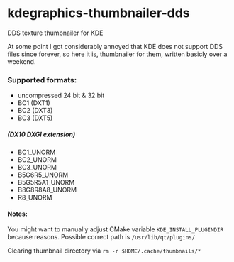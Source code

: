 # kdegraphics-thumbnailer-dds
DDS texture thumbnailer for KDE

At some point I got considerably annoyed that KDE does not support DDS files since forever, so here it is, thumbnailer for them, written basicly over a weekend.

### Supported formats:
* uncompressed 24 bit & 32 bit
* BC1 (DXT1)
* BC2 (DXT3)
* BC3 (DXT5)

##### (DX10 DXGI extension)
* BC1_UNORM
* BC2_UNORM
* BC3_UNORM
* B5G6R5_UNORM
* B5G5R5A1_UNORM
* B8G8R8A8_UNORM
* R8_UNORM

#### Notes:
You might want to manually adjust CMake variable `KDE_INSTALL_PLUGINDIR` because reasons.
Possible correct path is `/usr/lib/qt/plugins/`

Clearing thumbnail directory via `rm -r $HOME/.cache/thumbnails/*`

